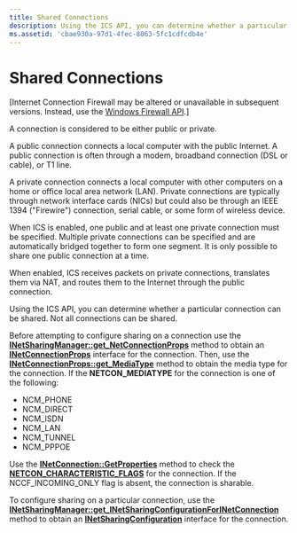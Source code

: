 ```yaml
---
title: Shared Connections
description: Using the ICS API, you can determine whether a particular connection can be shared. Not all connections can be shared.
ms.assetid: 'cbae930a-97d1-4fec-8063-5fc1cdfcdb4e'
---
```


# Shared Connections

\[Internet Connection Firewall may be altered or unavailable in subsequent versions. Instead, use the [Windows Firewall API](windows-firewall-start-page.md).\]

A connection is considered to be either public or private.

A public connection connects a local computer with the public Internet. A public connection is often through a modem, broadband connection (DSL or cable), or T1 line.

A private connection connects a local computer with other computers on a home or office local area network (LAN). Private connections are typically through network interface cards (NICs) but could also be through an IEEE 1394 ("Firewire") connection, serial cable, or some form of wireless device.

When ICS is enabled, one public and at least one private connection must be specified. Multiple private connections can be specified and are automatically bridged together to form one segment. It is only possible to share one public connection at a time.

When enabled, ICS receives packets on private connections, translates them via NAT, and routes them to the Internet through the public connection.

Using the ICS API, you can determine whether a particular connection can be shared. Not all connections can be shared.

Before attempting to configure sharing on a connection use the [**INetSharingManager::get\_NetConnectionProps**](inetsharingmanager-get-netconnectionprops.md) method to obtain an [**INetConnectionProps**](inetconnectionprops.md) interface for the connection. Then, use the [**INetConnectionProps::get\_MediaType**](inetconnectionprops-get-mediatype.md) method to obtain the media type for the connection. If the **NETCON\_MEDIATYPE** for the connection is one of the following:

-   NCM\_PHONE
-   NCM\_DIRECT
-   NCM\_ISDN
-   NCM\_LAN
-   NCM\_TUNNEL
-   NCM\_PPPOE

Use the [**INetConnection::GetProperties**](inetconnection-getproperties.md) method to check the [**NETCON\_CHARACTERISTIC\_FLAGS**](netcon-characteristic-flags.md) for the connection. If the NCCF\_INCOMING\_ONLY flag is absent, the connection is sharable.

To configure sharing on a particular connection, use the [**INetSharingManager::get\_INetSharingConfigurationForINetConnection**](inetsharingmanager-get-inetsharingconfigurationforinetconnection.md) method to obtain an [**INetSharingConfiguration**](inetsharingconfiguration.md) interface for the connection.

 

 




